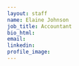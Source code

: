 ```yaml
---
layout: staff
name: Elaine Johnson
job_title: Accountant
bio_html:
email:
linkedin:
profile_image:
---
```



